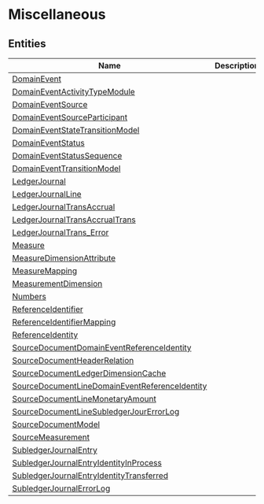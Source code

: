 
# Miscellaneous


## Entities

|Name|Description|
|---|---|
|[DomainEvent](DomainEvent.cdm.json)||
|[DomainEventActivityTypeModule](DomainEventActivityTypeModule.cdm.json)||
|[DomainEventSource](DomainEventSource.cdm.json)||
|[DomainEventSourceParticipant](DomainEventSourceParticipant.cdm.json)||
|[DomainEventStateTransitionModel](DomainEventStateTransitionModel.cdm.json)||
|[DomainEventStatus](DomainEventStatus.cdm.json)||
|[DomainEventStatusSequence](DomainEventStatusSequence.cdm.json)||
|[DomainEventTransitionModel](DomainEventTransitionModel.cdm.json)||
|[LedgerJournal](LedgerJournal.cdm.json)||
|[LedgerJournalLine](LedgerJournalLine.cdm.json)||
|[LedgerJournalTransAccrual](LedgerJournalTransAccrual.cdm.json)||
|[LedgerJournalTransAccrualTrans](LedgerJournalTransAccrualTrans.cdm.json)||
|[LedgerJournalTrans_Error](LedgerJournalTrans_Error.cdm.json)||
|[Measure](Measure.cdm.json)||
|[MeasureDimensionAttribute](MeasureDimensionAttribute.cdm.json)||
|[MeasureMapping](MeasureMapping.cdm.json)||
|[MeasurementDimension](MeasurementDimension.cdm.json)||
|[Numbers](Numbers.cdm.json)||
|[ReferenceIdentifier](ReferenceIdentifier.cdm.json)||
|[ReferenceIdentifierMapping](ReferenceIdentifierMapping.cdm.json)||
|[ReferenceIdentity](ReferenceIdentity.cdm.json)||
|[SourceDocumentDomainEventReferenceIdentity](SourceDocumentDomainEventReferenceIdentity.cdm.json)||
|[SourceDocumentHeaderRelation](SourceDocumentHeaderRelation.cdm.json)||
|[SourceDocumentLedgerDimensionCache](SourceDocumentLedgerDimensionCache.cdm.json)||
|[SourceDocumentLineDomainEventReferenceIdentity](SourceDocumentLineDomainEventReferenceIdentity.cdm.json)||
|[SourceDocumentLineMonetaryAmount](SourceDocumentLineMonetaryAmount.cdm.json)||
|[SourceDocumentLineSubledgerJourErrorLog](SourceDocumentLineSubledgerJourErrorLog.cdm.json)||
|[SourceDocumentModel](SourceDocumentModel.cdm.json)||
|[SourceMeasurement](SourceMeasurement.cdm.json)||
|[SubledgerJournalEntry](SubledgerJournalEntry.cdm.json)||
|[SubledgerJournalEntryIdentityInProcess](SubledgerJournalEntryIdentityInProcess.cdm.json)||
|[SubledgerJournalEntryIdentityTransferred](SubledgerJournalEntryIdentityTransferred.cdm.json)||
|[SubledgerJournalErrorLog](SubledgerJournalErrorLog.cdm.json)||
